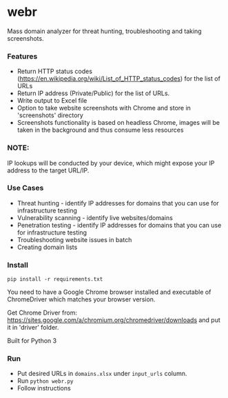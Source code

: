 # webr #

Mass domain analyzer for threat hunting, troubleshooting and taking screenshots.

### Features ###

* Return HTTP status codes (https://en.wikipedia.org/wiki/List_of_HTTP_status_codes) for the list of URLs
* Return IP address (Private/Public) for the list of URLs.
* Write output to Excel file
* Option to take website screenshots with Chrome and store in 'screenshots' directory
* Screenshots functionality is based on headless Chrome, images will be taken in the background and thus consume less resources

### NOTE: ###

IP lookups will be conducted by your device, which might expose your IP address to the target URL/IP.

### Use Cases ###

* Threat hunting - identify IP addresses for domains that you can use for infrastructure testing
* Vulnerability scanning - identify live websites/domains 
* Penetration testing - identify IP addresses for domains that you can use for infrastructure testing
* Troubleshooting website issues in batch
* Creating domain lists

### Install ####

`pip install -r requirements.txt`

You need to have a Google Chrome browser installed and executable of ChromeDriver which matches your browser version.

Get Chrome Driver from: https://sites.google.com/a/chromium.org/chromedriver/downloads and put it in 'driver' folder.

Built for Python 3

### Run ###

* Put desired URLs in `domains.xlsx` under `input_urls` column.
* Run `python webr.py`
* Follow instructions
